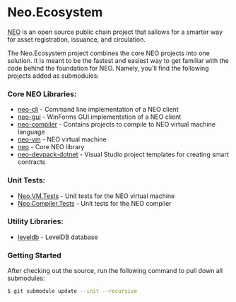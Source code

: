 # Neo.Ecosystem

[NEO](https://neo.org/) is an open source public chain project that sallows for a smarter way for asset registration, issuance, and circulation.

The Neo.Ecosystem project combines the core NEO projects into one solution. It is meant to be the fastest and easiest way to get familiar with the code behind the foundation for NEO. Namely, you'll find the following projects added as submodules:

### Core NEO Libraries:

 * [neo-cli](https://github.com/vardthomas/neo-cli) - Command line implementation of a NEO client 
 * [neo-gui](https://github.com/vardthomas/neo-gui) - WinForms GUI implementation of a NEO client 
 * [neo-compiler](https://github.com/vardthomas/neo-compiler) - Contains projects to compile to NEO virtual machine language
 * [neo-vm](https://github.com/vardthomas/neo-vm) - NEO virtual machine
 * [neo](https://github.com/vardthomas/neo) - Core NEO library
 * [neo-devpack-dotnet](https://github.com/vardthomas/neo-devpack-dotnet) - Visual Studio project templates for creating smart contracts

### Unit Tests:

 * [Neo.VM.Tests](https://github.com/vardthomas/Neo.VM.Tests) - Unit tests for the NEO virtual machine 
 * [Neo.Compiler.Tests](https://github.com/vardthomas/Neo.Compiler.Tests) - Unit tests for the NEO compiler


### Utility Libraries:

 * [leveldb](https://github.com/vardthomas/leveldb) - LevelDB database
 
 ### Getting Started

After checking out the source, run the following command to pull down all submodules:

```sh
$ git submodule update --init --recursive
```
